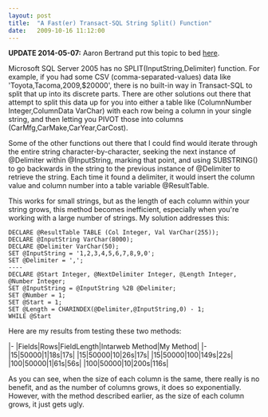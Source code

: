 ```yaml
---
layout: post
title:  "A Fast(er) Transact-SQL String Split() Function"
date:   2009-10-16 11:12:00
---
```


**UPDATE 2014-05-07:** Aaron Bertrand put this topic to bed [here](http://sqlperformance.com/2012/07/t-sql-queries/split-strings).

Microsoft SQL Server 2005 has no SPLIT(InputString,Delimiter) function. For example, if you had some CSV (comma-separated-values) data like 'Toyota,Tacoma,2009,$20000', there is no built-in way in Transact-SQL to split that up into its discrete parts. There are other solutions out there that attempt to split this data up for you into either a table like (ColumnNumber Integer,ColumnData VarChar) with each row being a column in your single string, and then letting you PIVOT those into columns (CarMfg,CarMake,CarYear,CarCost).

Some of the other functions out there that I could find would iterate through the entire string character-by-character, seeking the next instance of @Delimiter within @InputString, marking that point, and using SUBSTRING() to go backwards in the string to the previous instance of @Delimiter to retrieve the string. Each time it found a delimiter, it would insert the column value and column number into a table variable @ResultTable.

This works for small strings, but as the length of each column within your string grows, this method becomes inefficient, especially when you're working with a large number of strings. My solution addresses this:

    DECLARE @ResultTable TABLE (Col Integer, Val VarChar(255));
    DECLARE @InputString VarChar(8000);
    DECLARE @Delimiter VarChar(50);
    SET @InputString = '1,2,3,4,5,6,7,8,9,0';
    SET @Delimiter = ',';
    ----
    DECLARE @Start Integer, @NextDelimiter Integer, @Length Integer, @Number Integer;
    SET @InputString = @InputString %2B @Delimiter;
    SET @Number = 1;
    SET @Start = 1;
    SET @Length = CHARINDEX(@Delimiter,@InputString,0) - 1;
    WHILE @Start

Here are my results from testing these two methods:

|-
|Fields|Rows|FieldLength|Intarweb Method|My Method|
|-
|15|50000|1|18s|17s|
|15|50000|10|26s|17s|
|15|50000|100|149s|22s|
|100|50000|1|61s|56s|
|100|50000|10|200s|116s|

As you can see, when the size of each column is the same, there really is no benefit, and as the number of columns grows, it does so exponentially. However, with the method described earlier, as the size of each column grows, it just gets ugly.  
